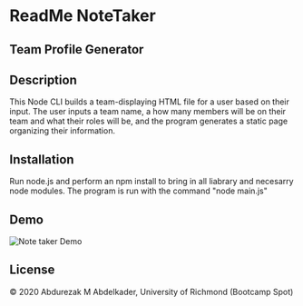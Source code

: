 # ReadMe NoteTaker 


## Team Profile Generator

   ## Description
   This Node CLI builds a team-displaying HTML file for a user based on their input. The user inputs a team name, a how many members will be on their team and what their roles will be, and the program generates a static page organizing their information.
   
   ## Installation 
   Run node.js and perform an npm install to bring in all liabrary and necesarry node modules. The program is run with the command "node main.js"
  
  
  
   ## Demo
   ![Note taker Demo](Demo/note.gif)

## License
 © 2020 Abdurezak M Abdelkader, University of Richmond (Bootcamp Spot)